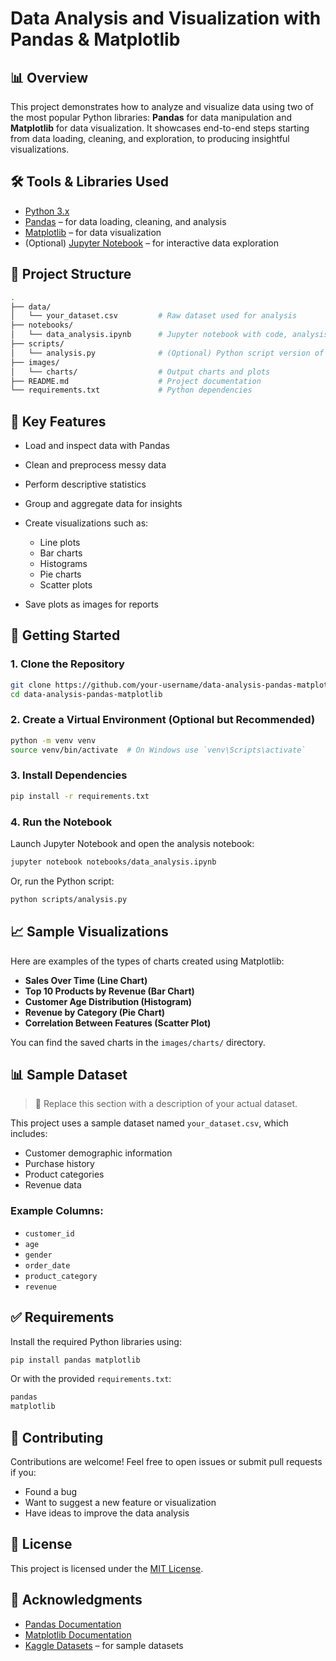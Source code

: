 
# Data Analysis and Visualization with Pandas & Matplotlib

## 📊 Overview

This project demonstrates how to analyze and visualize data using two of the most popular Python libraries: **Pandas** for data manipulation and **Matplotlib** for data visualization. It showcases end-to-end steps starting from data loading, cleaning, and exploration, to producing insightful visualizations.

## 🛠️ Tools & Libraries Used

* [Python 3.x](https://www.python.org/)
* [Pandas](https://pandas.pydata.org/) – for data loading, cleaning, and analysis
* [Matplotlib](https://matplotlib.org/) – for data visualization
* (Optional) [Jupyter Notebook](https://jupyter.org/) – for interactive data exploration

## 📁 Project Structure

```bash
.
├── data/
│   └── your_dataset.csv         # Raw dataset used for analysis
├── notebooks/
│   └── data_analysis.ipynb      # Jupyter notebook with code, analysis, and visualizations
├── scripts/
│   └── analysis.py              # (Optional) Python script version of the analysis
├── images/
│   └── charts/                  # Output charts and plots
├── README.md                    # Project documentation
└── requirements.txt             # Python dependencies
```

## 📌 Key Features

* Load and inspect data with Pandas
* Clean and preprocess messy data
* Perform descriptive statistics
* Group and aggregate data for insights
* Create visualizations such as:

  * Line plots
  * Bar charts
  * Histograms
  * Pie charts
  * Scatter plots
* Save plots as images for reports

## 🚀 Getting Started

### 1. Clone the Repository

```bash
git clone https://github.com/your-username/data-analysis-pandas-matplotlib.git
cd data-analysis-pandas-matplotlib
```

### 2. Create a Virtual Environment (Optional but Recommended)

```bash
python -m venv venv
source venv/bin/activate  # On Windows use `venv\Scripts\activate`
```

### 3. Install Dependencies

```bash
pip install -r requirements.txt
```

### 4. Run the Notebook

Launch Jupyter Notebook and open the analysis notebook:

```bash
jupyter notebook notebooks/data_analysis.ipynb
```

Or, run the Python script:

```bash
python scripts/analysis.py
```

## 📈 Sample Visualizations

Here are examples of the types of charts created using Matplotlib:

* **Sales Over Time (Line Chart)**
* **Top 10 Products by Revenue (Bar Chart)**
* **Customer Age Distribution (Histogram)**
* **Revenue by Category (Pie Chart)**
* **Correlation Between Features (Scatter Plot)**

You can find the saved charts in the `images/charts/` directory.

## 📊 Sample Dataset

> 📎 Replace this section with a description of your actual dataset.

This project uses a sample dataset named `your_dataset.csv`, which includes:

* Customer demographic information
* Purchase history
* Product categories
* Revenue data

### Example Columns:

* `customer_id`
* `age`
* `gender`
* `order_date`
* `product_category`
* `revenue`

## ✅ Requirements

Install the required Python libraries using:

```bash
pip install pandas matplotlib
```

Or with the provided `requirements.txt`:

```txt
pandas
matplotlib
```

## 🤝 Contributing

Contributions are welcome! Feel free to open issues or submit pull requests if you:

* Found a bug
* Want to suggest a new feature or visualization
* Have ideas to improve the data analysis

## 📄 License

This project is licensed under the [MIT License](LICENSE).

## 🙌 Acknowledgments

* [Pandas Documentation](https://pandas.pydata.org/docs/)
* [Matplotlib Documentation](https://matplotlib.org/stable/contents.html)
* [Kaggle Datasets](https://www.kaggle.com/datasets) – for sample datasets







